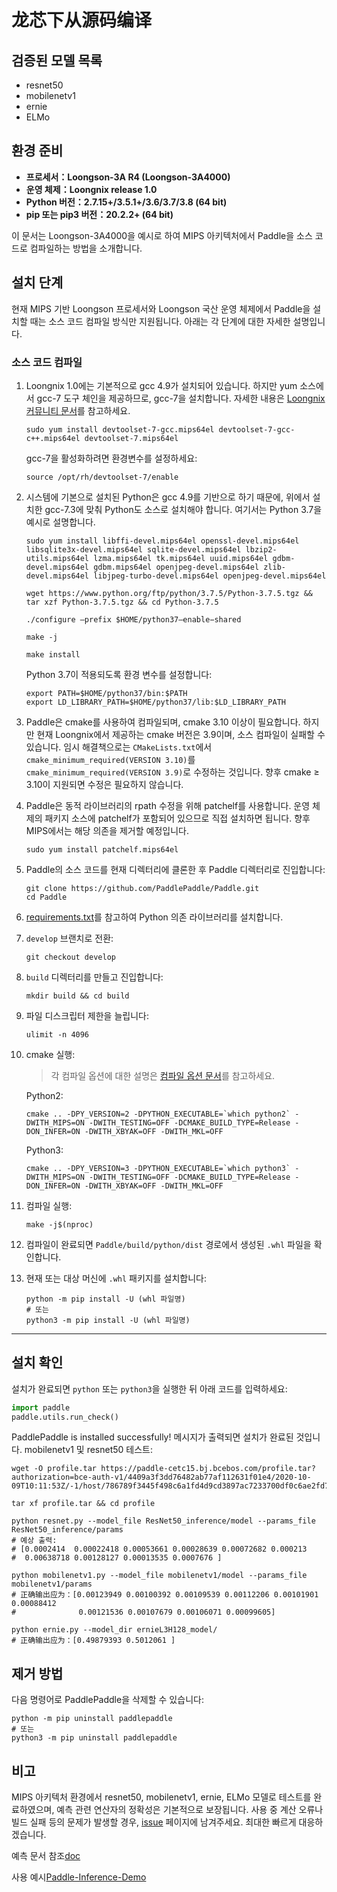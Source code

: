 # **龙芯下从源码编译**

## 검증된 모델 목록

- resnet50
- mobilenetv1
- ernie
- ELMo

## 환경 준비

* **프로세서：Loongson-3A R4 (Loongson-3A4000)**
* **운영 체제：Loongnix release 1.0**
* **Python 버전：2.7.15+/3.5.1+/3.6/3.7/3.8 (64 bit)**
* **pip 또는 pip3 버전：20.2.2+ (64 bit)**

이 문서는 Loongson-3A4000을 예시로 하여 MIPS 아키텍처에서 Paddle을 소스 코드로 컴파일하는 방법을 소개합니다.

## 설치 단계

현재 MIPS 기반 Loongson 프로세서와 Loongson 국산 운영 체제에서 Paddle을 설치할 때는 소스 코드 컴파일 방식만 지원됩니다. 아래는 각 단계에 대한 자세한 설명입니다.

<a name="mips_source"></a>
### **소스 코드 컴파일**

1. Loongnix 1.0에는 기본적으로 gcc 4.9가 설치되어 있습니다. 하지만 yum 소스에서 gcc-7 도구 체인을 제공하므로, gcc-7을 설치합니다. 자세한 내용은 [Loongnix 커뮤니티 문서](http://www.loongnix.org/index.php/Gcc7.3.0)를 참고하세요.

    ```
    sudo yum install devtoolset-7-gcc.mips64el devtoolset-7-gcc-c++.mips64el devtoolset-7.mips64el
    ```

    gcc-7을 활성화하려면 환경변수를 설정하세요:

    ```
    source /opt/rh/devtoolset-7/enable
    ```

2. 시스템에 기본으로 설치된 Python은 gcc 4.9를 기반으로 하기 때문에, 위에서 설치한 gcc-7.3에 맞춰 Python도 소스로 설치해야 합니다. 여기서는 Python 3.7을 예시로 설명합니다.

    ```
    sudo yum install libffi-devel.mips64el openssl-devel.mips64el libsqlite3x-devel.mips64el sqlite-devel.mips64el lbzip2-utils.mips64el lzma.mips64el tk.mips64el uuid.mips64el gdbm-devel.mips64el gdbm.mips64el openjpeg-devel.mips64el zlib-devel.mips64el libjpeg-turbo-devel.mips64el openjpeg-devel.mips64el
    ```

    ```
    wget https://www.python.org/ftp/python/3.7.5/Python-3.7.5.tgz && tar xzf Python-3.7.5.tgz && cd Python-3.7.5
    ```

    ```
    ./configure –prefix $HOME/python37–enable−shared
    ```

    ```
    make -j
    ```

    ```
    make install
    ```

    Python 3.7이 적용되도록 환경 변수를 설정합니다:

    ```
    export PATH=$HOME/python37/bin:$PATH
    export LD_LIBRARY_PATH=$HOME/python37/lib:$LD_LIBRARY_PATH
    ```

3. Paddle은 cmake를 사용하여 컴파일되며, cmake 3.10 이상이 필요합니다. 하지만 현재 Loongnix에서 제공하는 cmake 버전은 3.9이며, 소스 컴파일이 실패할 수 있습니다. 임시 해결책으로는 `CMakeLists.txt`에서 `cmake_minimum_required(VERSION 3.10)`를 `cmake_minimum_required(VERSION 3.9)`로 수정하는 것입니다. 향후 cmake ≥ 3.10이 지원되면 수정은 필요하지 않습니다.

4. Paddle은 동적 라이브러리의 rpath 수정을 위해 patchelf를 사용합니다. 운영 체제의 패키지 소스에 patchelf가 포함되어 있으므로 직접 설치하면 됩니다. 향후 MIPS에서는 해당 의존을 제거할 예정입니다.

    ```
    sudo yum install patchelf.mips64el
    ```

5. Paddle의 소스 코드를 현재 디렉터리에 클론한 후 Paddle 디렉터리로 진입합니다:

    ```
    git clone https://github.com/PaddlePaddle/Paddle.git
    cd Paddle
    ```

6. [requirements.txt](https://github.com/PaddlePaddle/Paddle/blob/develop/python/requirements.txt)를 참고하여 Python 의존 라이브러리를 설치합니다.

7. `develop` 브랜치로 전환:

    ```
    git checkout develop
    ```

8. `build` 디렉터리를 만들고 진입합니다:

    ```
    mkdir build && cd build
    ```

9. 파일 디스크립터 제한을 늘립니다:

    ```
    ulimit -n 4096
    ```

10. cmake 실행:

    > 각 컴파일 옵션에 대한 설명은 [컴파일 옵션 문서](https://www.paddlepaddle.org.cn/documentation/docs/zh/develop/install/Tables.html#Compile)를 참고하세요.

    Python2:

    ```
    cmake .. -DPY_VERSION=2 -DPYTHON_EXECUTABLE=`which python2` -DWITH_MIPS=ON -DWITH_TESTING=OFF -DCMAKE_BUILD_TYPE=Release -DON_INFER=ON -DWITH_XBYAK=OFF -DWITH_MKL=OFF
    ```

    Python3:

    ```
    cmake .. -DPY_VERSION=3 -DPYTHON_EXECUTABLE=`which python3` -DWITH_MIPS=ON -DWITH_TESTING=OFF -DCMAKE_BUILD_TYPE=Release -DON_INFER=ON -DWITH_XBYAK=OFF -DWITH_MKL=OFF
    ```

11. 컴파일 실행:

    ```
    make -j$(nproc)
    ```

12. 컴파일이 완료되면 `Paddle/build/python/dist` 경로에서 생성된 `.whl` 파일을 확인합니다.

13. 현재 또는 대상 머신에 `.whl` 패키지를 설치합니다:

    ```
    python -m pip install -U (whl 파일명)
    # 또는
    python3 -m pip install -U (whl 파일명)
    ```

---

## **설치 확인**

설치가 완료되면 `python` 또는 `python3`을 실행한 뒤 아래 코드를 입력하세요:

```python
import paddle
paddle.utils.run_check()
```
PaddlePaddle is installed successfully! 메시지가 출력되면 설치가 완료된 것입니다.
mobilenetv1 및 resnet50 테스트:
```
wget -O profile.tar https://paddle-cetc15.bj.bcebos.com/profile.tar?authorization=bce-auth-v1/4409a3f3dd76482ab77af112631f01e4/2020-10-09T10:11:53Z/-1/host/786789f3445f498c6a1fd4d9cd3897ac7233700df0c6ae2fd78079eba89bf3fb
```
```
tar xf profile.tar && cd profile
```
```
python resnet.py --model_file ResNet50_inference/model --params_file ResNet50_inference/params
# 예상 출력:
# [0.0002414  0.00022418 0.00053661 0.00028639 0.00072682 0.000213
#  0.00638718 0.00128127 0.00013535 0.0007676 ]
```
```
python mobilenetv1.py --model_file mobilenetv1/model --params_file mobilenetv1/params
# 正确输出应为：[0.00123949 0.00100392 0.00109539 0.00112206 0.00101901 0.00088412
#              0.00121536 0.00107679 0.00106071 0.00099605]
```
```
python ernie.py --model_dir ernieL3H128_model/
# 正确输出应为：[0.49879393 0.5012061 ]
```
## **제거 방법**

다음 명령어로 PaddlePaddle을 삭제할 수 있습니다:
```
python -m pip uninstall paddlepaddle
# 또는
python3 -m pip uninstall paddlepaddle
```
## **비고**

MIPS 아키텍처 환경에서 resnet50, mobilenetv1, ernie, ELMo 모델로 테스트를 완료하였으며, 예측 관련 연산자의 정확성은 기본적으로 보장됩니다.
사용 중 계산 오류나 빌드 실패 등의 문제가 발생할 경우, [issue](https://github.com/PaddlePaddle/Paddle/issues) 페이지에 남겨주세요. 최대한 빠르게 대응하겠습니다.

예측 문서 참조[doc](https://www.paddlepaddle.org.cn/documentation/docs/zh/develop/guides/05_inference_deployment/inference/native_infer.html)

사용 예시[Paddle-Inference-Demo](https://github.com/PaddlePaddle/Paddle-Inference-Demo)
